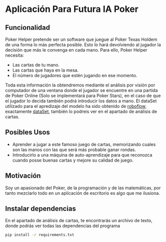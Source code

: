 # Aplicación Para Futura IA Poker

## Funcionalidad
Poker Helper pretende ser un software que juegue al Poker Texas Holdem de una forma lo más perfecta posible.
Esto lo hará devolviendo al jugador la decisión que más le convenga en cada mano. Para ello, Poker Helper necesita:
- Las cartas de tu mano.
- Las cartas que haya en la mesa.
- El número de jugadores que estén jugando en ese momento.

Toda esta información la obtendremos mediante el análisis por visión por computador de una ventana donde el jugador se encuentre en una partida de Poker Online (Solo se implementará para Poker Stars), en el caso de que el jugador lo decida también podrá introducir los datos a mano.
El dataSet utilizado para el apredizaje del modelo ha sido obtenido de [roboflow](https://universe.roboflow.com/), exactamente [dataSet](https://universe.roboflow.com/poker-nnnrc/poker-cards-nesyh/dataset/6), también lo podreis ver en el apartado de análisis de cartas.

## Posibles Usos
- Aprender a jugar a este famoso juego de cartas, memorizando cuales son las manos con las que será más probable ganar rondas.
- Introducirlo a una máquina de auto-aprendizaje para que reconozca cuando posse buenas cartas y mejore su calidad de juego.

## Motivación
Soy un apasionado del Poker, de la programación y de las matemáticas, por tanto mezclarlo todo en un aplicación de escritorio es algo que me ilusiona.


## Instalar dependencias
En el apartado de análisis de cartas, te encontrarás un archivo de texto, donde podrás ver todas las dependencias del programa

```cmd
pip install -r requirements.txt
